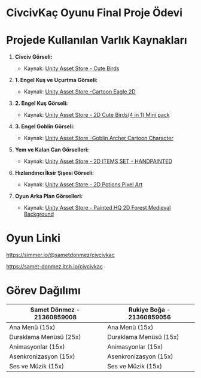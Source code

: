 # CivcivKaç Oyunu Final Proje Ödevi

# Projede Kullanılan Varlık Kaynakları

1. **Civciv Görseli:**
   - Kaynak: [Unity Asset Store - Cute Birds](https://assetstore.unity.com/packages/2d/characters/cute-birds-89649)
  
2. **1. Engel Kuş ve Uçurtma Görseli:**
   - Kaynak: [Unity Asset Store -Cartoon Eagle 2D](https://assetstore.unity.com/packages/2d/characters/cartoon-eagle-2d-196612)
  
3. **2. Engel Kuş Görseli:**
   - Kaynak: [Unity Asset Store - 2D Cute Birds(4 in 1) Mini pack](https://assetstore.unity.com/packages/2d/characters/2d-cute-birds-4-in-1-mini-pack-237273)

4. **3. Engel Goblin Görseli:**
   - Kaynak: [Unity Asset Store -Goblin Archer Cartoon Character](https://assetstore.unity.com/packages/2d/characters/goblin-archer-cartoon-character-17253)

5. **Yem ve Kalan Can Görselleri:**
   - Kaynak: [Unity Asset Store - 2D ITEMS SET - HANDPAINTED](https://assetstore.unity.com/packages/2d/gui/icons/2d-items-set-handpainted-210729)

6. **Hızlandırıcı İksir Şişesi Görseli:**
   - Kaynak: [Unity Asset Store - 2D Potions Pixel Art](https://assetstore.unity.com/packages/2d/gui/icons/2d-potions-pixel-art-196023)

7. **Oyun Arka Plan Görselleri:**
   - Kaynak: [Unity Asset Store - Painted HQ 2D Forest Medieval Background](https://assetstore.unity.com/packages/2d/environments/painted-hq-2d-forest-medieval-background-97738)


# Oyun Linki 

https://simmer.io/@sametdonmez/civcivkac

https://samet-donmez.itch.io/civcivkac

# Görev Dağılımı

| Samet Dönmez - 21360859008        | Rukiye Boğa - 21360859056       |
|-----------------------------|-----------------------------|
| Ana Menü (15x)      | Ana Menü (15x)  |
| Duraklama Menüsü (25x) | Duraklama Menüsü (15x) |
| Animasyonlar (15x)  | Animasyonlar (15x)  |
| Asenkronizasyon (15x)  | Asenkronizasyon (15x)  |
| Ses ve Müzik (15x)  | Ses ve Müzik (15x)  |
